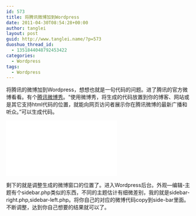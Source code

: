 ```yaml
---
id: 573
title: 将腾讯微博加到Wordpress
date: 2011-04-30T08:54:28+00:00
author: tanglei
layout: post
guid: http://www.tanglei.name/?p=573
duoshuo_thread_id:
  - 1351844048792453422
categories:
  - Wordpress
tags:
  - Wordpress
---
```

将腾讯的微博加到Wordpress，想想也就是一句代码的问题。进了腾讯的官方微博看看。有个[腾讯微博秀](http://open.t.qq.com/websites/show/)。“使用微博秀，将生成的代码放置到你的博客、网站或是其它支持html代码的位置，就能向网页访问者展示你在腾讯微博的最新广播和听众。”可以生成代码。
  
<iframe frameborder=&#8221;0&#8243; scrolling=&#8221;no&#8221; src=&#8221;http://v.t.qq.com/show/show.php?n=tl3shi&w=217&h=552&fl=1&l=2&o=31&c=0&si=980ad9b2208025f72a4669cde4de601cb2891294&#8243; width=&#8221;217&#8243; height=&#8221;552&#8243;></iframe>

剩下的就是调整生成的微博窗口的位置了。进入Wordpress后台。外观—编辑-主题有个sidebar.php类似的东西，不同的主题估计有细微差别，我的就是sidebar-right.php,sidebar-left.php。将你自己的对应的微博代码copy到side-bar里面。不断调整，达到你自己想要的结果就可以了。
